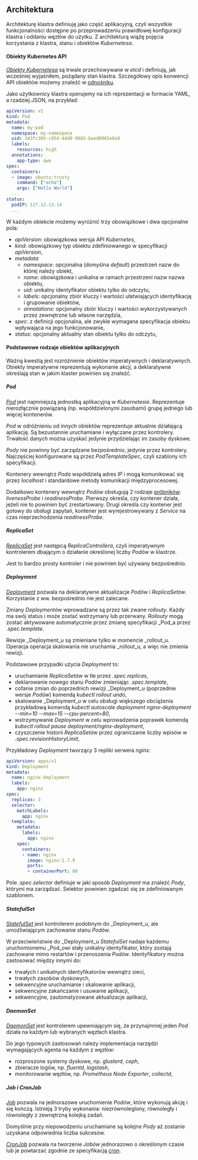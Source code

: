 ## Architektura

Architekturę klastra definiuję jako część aplikacyjną, czyli wszystkie
funkcjonalności dostępne po przeprowadzeniu prawidłowej konfiguracji klastra i
oddaniu węzłów do użytku.
Z architekturą wiążę pojęcia korzystania z klastra, stanu i obiektów _Kubernetesa_.

#### Obiekty Kubernetes API

[_Obiekty Kubernetesa_](https://kubernetes.io/docs/concepts/overview/working-with-objects/kubernetes-objects/)
są trwale przechowywane w _etcd_ i definiują, jak wcześniej wyjaśniłem, 
pożądany stan klastra.
Szczegółowy opis konwencji API obiektów możemy znaleźć w [odnośniku](https://github.com/kubernetes/community/blob/master/contributors/devel/api-conventions.md). 

Jako użytkownicy klastra operujemy na ich reprezentacji w formacie YAML, a
rzadziej JSON, na przykład:

```yaml
apiVersion: v1
kind: Pod
metadata:
  name: my-pod 
  namespace: my-namespace
  uid: 343fc305-c854-44d0-9085-baed8965e0a9
  labels:
    resources: high
  annotations:
    app-type: qwe
spec:
  containers:
  - image: ubuntu:trusty
    command: ["echo"]
    args: ["Hello World"]
  ...
status:
  podIP: 127.12.13.14
  ...
```

W każdym obiekcie możemy wyróżnić trzy obowiązkowe i dwa opcjonalne pola:

- _apiVersion_: obowiązkowa wersja API _Kubernetes_,
- _kind_: obowiązkowy typ obiektu zdefiniowanego w specyfikacji _apiVersion_,
- _metadata_
  - _namespace_: opcjonalna (domyślna _default_) przestrzeń nazw do której należy
    obiekt,
  - _name_: obowiązkowa i unikalna w ramach przestrzeni nazw nazwa obiektu,
  - _uid_: unikalny identyfikator obiektu tylko do odczytu,
  - _labels_: opcjonalny zbiór kluczy i wartości ułatwiających identyfikację i
    grupowanie obiektów,
  - _annotations_: opcjonalny zbiór kluczy i wartości wykorzystywanych przez
    zewnętrzne lub własne narzędzia,  
- _spec_: z definicji opcjonalna, ale zwykle wymagana specyfikacja obiektu 
  wpływająca na jego funkcjonowanie,
- _status_: opcjonalny aktualny stan obiektu tylko do odczytu,

#### Podstawowe rodzaje obiektów aplikacyjnych

Ważną kwestią jest rozróżnienie obiektów imperatywnych i deklaratywnych. 
Obiekty imperatywne reprezentują wykonanie akcji, a deklaratywne określają stan
w jakim klaster powinien się znaleźć.

##### _Pod_

[_Pod_](https://kubernetes.io/docs/concepts/workloads/pods/pod-overview/)
jest najmniejszą jednostką aplikacyjną w _Kubernetesie_. Reprezentuje
nierozłącznie powiązaną (np. współdzielonymi zasobami) grupę jednego lub więcej
kontenerów.

_Pod_ w odróżnieniu od innych obiektów reprezentuje aktualnie działającą
aplikację. Są bezustannie uruchamiane i wyłączane przez kontrolery. Trwałość
danych można uzyskać jedynie przydzielając im zasoby dyskowe.

_Pody_ nie powinny być zarządzane bezpośrednio, jedynie przez kontrolery.
Najczęściej konfigurowane są przez _PodTemplateSpec_, czyli szablony
ich specyfikacji.

Kontenery wewnątrz _Poda_ współdzielą adres IP i mogą komunikować się przez
_localhost_ i standardowe metody komunikacji międzyprocesowej.

Dodatkowo kontenery wewnątrz _Podów_ obsługują 2 rodzaje [próbników](https://kubernetes.io/docs/concepts/workloads/pods/pod-lifecycle/#container-probes):
_livenessProbe_ i _readinessProbe_.
Pierwszy określa, czy kontener działa, jeżeli nie to powinien być zrestartowany.
Drugi określa czy kontener jest gotowy do obsługi zapytań, kontener jest
wyrejestrowywany z _Service_ na czas nieprzechodzenia _readinessProbe_.

##### _ReplicaSet_

[_ReplicaSet_](https://kubernetes.io/docs/concepts/workloads/controllers/replicaset/)
jest następcą _ReplicaControllera_, czyli imperatywnym kontrolerem dbającym o
działanie określonej liczby _Podów_ w klastrze.

Jest to bardzo prosty kontroler i nie powinien być używany bezpośrednio.

##### _Deployment_

[_Deployment_](https://kubernetes.io/docs/concepts/workloads/controllers/deployment/)
pozwala na deklaratywne aktualizacje _Podów_ i _ReplicaSetów_.
Korzystanie z ww. bezpośrednio nie jest zalecane.

Zmiany _Deploymentów_ wprowadzane są przez tak zwane _rollouty_. Każdy
ma swój status i może zostać wstrzymany lub przerwany. _Rollouty_ mogą zostać
aktywowane automatycznie przez zmianę specyfikacji _Pod_a przez _.spec.template_.

Rewizje _Deployment_u są zmieniane tylko w momencie _rollout_u. Operacja
operacja skalowania nie uruchamia _rollout_u, a więc nie zmienia rewizji.

Podstawowe przypadki użycia _Deployment_ to:

- uruchamianie _ReplicaSetów_ w tle przez _.spec.replicas_,
- deklarowanie nowego stanu _Podów_ zmieniając _.spec.template_,
- cofanie zmian do poprzednich rewizji _Deployment_u (poprzednie wersje _Podów_)
  komendą _kubectl rollout undo_,
- skalowanie _Deployment_u w celu obsługi większego obciążenia przykładową 
  komendą
  _kubectl autoscale deployment nginx-deployment --min=10 --max=15 --cpu-percent=80_,
- wstrzymywanie _Deployment_ w celu wprowadzenia poprawek komendą
  _kubectl rollout pause deployment/nginx-deployment_,
- czyszczenie historii _ReplicaSetów_ przez ograniczanie liczby wpisów w
  _.spec.revisionHistoryLimit_,

Przykładowy _Deployment_ tworzący 3 repliki serwera _nginx_:

```yaml
apiVersion: apps/v1
kind: Deployment
metadata:
  name: nginx-deployment
  labels:
    app: nginx
spec:
  replicas: 3
  selector:
    matchLabels:
      app: nginx
  template:
    metadata:
      labels:
        app: nginx
    spec:
      containers:
      - name: nginx
        image: nginx:1.7.9
        ports:
        - containerPort: 80
```

Pole _.spec.selector_ definiuje w jaki sposób _Deployment_ ma znaleźć _Pody_,
którymi ma zarządzać. Selektor powinien zgadzać się ze zdefiniowanym szablonem.

##### StatefulSet

[_StatefulSet_](https://kubernetes.io/docs/concepts/workloads/controllers/statefulset/)
jest kontrolerem podobnym do _Deployment_u, ale umożliwiającym zachowanie stanu
_Podów_.

W przeciwieństwie do _Deployment_u _StatefulSet_ nadaje każdemu uruchomionemu
_Pod_owi stały unikalny identyfikator, który zostają zachowane mimo restartów
i przenoszenia _Podów_. Identyfikatory można zastosować między innymi do:

- trwałych i unikalnych identyfikatorów wewnątrz sieci,
- trwałych zasobów dyskowych,
- sekwencyjne uruchamianie i skalowanie aplikacji,
- sekwencyjne zakańczanie i usuwanie aplikacji,
- sekwencyjne, zautomatyzowane aktualizacje aplikacji, 


##### DaemonSet

[_DaemonSet_](https://kubernetes.io/docs/concepts/workloads/controllers/daemonset/)
jest kontrolerem upewniającym się, że przynajmniej jeden _Pod_ działa na każdym
lub wybranych węzłach klastra.

Do jego typowych zastosowań należy implementacja narzędzi wymagających agenta
na każdym z węzłów:

- rozproszone systemy dyskowe, np. _glusterd_, _ceph_,
- zbieracze logów, np. _fluentd_, _logstash_,
- monitorowanie węzłów, np. _Prometheus Node Exporter_, _collectd_,

##### Job i CronJob

[_Job_](https://kubernetes.io/docs/concepts/workloads/controllers/jobs-run-to-completion/)
pozwala na jednorazowe uruchomienie _Podów_, które wykonują akcję i się kończą.
Istnieją 3 tryby wykonania: niezrównoleglony, równoległy i równoległy z
zewnętrzną kolejką zadań.

Domyślnie przy niepowodzeniu uruchamiane są kolejne _Pody_ aż zostanie uzyskana
odpowiednia liczba sukcesów.

[_CronJob_](https://kubernetes.io/docs/concepts/workloads/controllers/cron-jobs/)
pozwala na tworzenie _Jobów_ jednorazowo o określonym czasie lub je powtarzać
zgodnie ze specyfikacją [_cron_](https://en.wikipedia.org/wiki/Cron).
